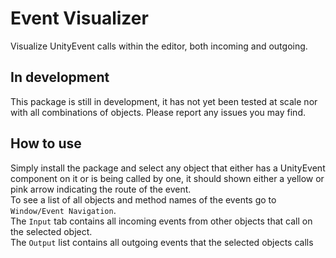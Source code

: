 ﻿# Event Visualizer
Visualize UnityEvent calls within the editor, both incoming and outgoing.

## In development
This package is still in development, it has not yet been tested at scale nor with all combinations of objects. Please report any issues you may find.

## How to use
Simply install the package and select any object that either has a UnityEvent component on it or is being called by one, it should shown either a yellow or pink arrow indicating the route of the event.  
To see a list of all objects and method names of the events go to `Window/Event Navigation`.  
The `Input` tab contains all incoming events from other objects that call on the selected object.  
The `Output` list contains all outgoing events that the selected objects calls

